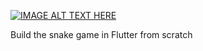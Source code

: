[![IMAGE ALT TEXT HERE](https://img.youtube.com/vi/MxgikXrxdyg/0.jpg)](https://www.youtube.com/watch?v=MxgikXrxdyg)

Build the snake game in Flutter from scratch
